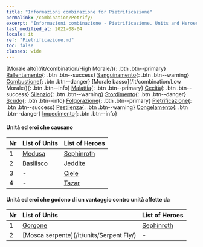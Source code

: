 ```yaml
---
title: "Informazioni combinazione for Pietrificazione"
permalink: /combination/Petrify/
excerpt: "Informazioni combinazione - Pietrificazione. Units and Heroes Formation."
last_modified_at: 2021-08-04
locale: it
ref: "Pietrificazione.md"
toc: false
classes: wide
---
```


  [Morale alto](/it/combination/High Morale/){: .btn .btn--primary} [Rallentamento](/it/combination/Slow/){: .btn .btn--success} [Sanguinamento](/it/combination/Bleeding/){: .btn .btn--warning} [Combustione](/it/combination/Burning/){: .btn .btn--danger} [Morale basso](/it/combination/Low Morale/){: .btn .btn--info} [Malattia](/it/combination/Disease/){: .btn .btn--primary} [Cecità](/it/combination/Blind/){: .btn .btn--success} [Silenzio](/it/combination/Silence/){: .btn .btn--warning} [Stordimento](/it/combination/Stun/){: .btn .btn--danger} [Scudo](/it/combination/Shield/){: .btn .btn--info} [Folgorazione](/it/combination/Static/){: .btn .btn--primary} [Pietrificazione](/it/combination/Petrify/){: .btn .btn--success} [Pestilenza](/it/combination/Plague/){: .btn .btn--warning} [Congelamento](/it/combination/Freeze/){: .btn .btn--danger} [Impedimento](/it/combination/Deterrence/){: .btn .btn--info} 


#### Unità ed eroi che causano <Pietrificazione>

  | Nr |  List of Units  | List of Heroes | 
  |:---|:----------------|:---------------| 
  | 1 | [Medusa](/it/units/Medusa/) | [Sephinroth](/it/heroes/Sephinroth/) |
  | 2 | [Basilisco](/it/units/Basilisk/) | [Jeddite](/it/heroes/Jeddite/) |
  | 3 | - | [Ciele](/it/heroes/Ciele/) |
  | 4 | - | [Tazar](/it/heroes/Tazar/) |


#### Unità ed eroi che godono di un vantaggio contro unità affette da <Pietrificazione>

  | Nr |  List of Units  | List of Heroes | 
  |:---|:----------------|:---------------| 
  | 1 | [Gorgone](/it/units/Gorgon/) | [Sephinroth](/it/heroes/Sephinroth/) |
  | 2 | [Mosca serpente](/it/units/Serpent Fly/) | - |
